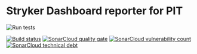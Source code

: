 # Stryker Dashboard reporter for PIT 

![Run tests](https://github.com/mthmulders/pit-stryker-dashboard-reporter/workflows/main.yml/badge.svg)

[![Build status](https://github.com/mthmulders/pit-stryker-dashboard-reporter/workflows/main.yml/badge.svg)](https://github.com/mthmulders/pit-stryker-dashboard-reporter/workflows/main.yml)
[![SonarCloud quality gate](https://sonarcloud.io/api/project_badges/measure?project=mthmulders_pit-stryker-dashboard-reporter&metric=alert_status)](https://sonarcloud.io/dashboard?id=mthmulders_pit-stryker-dashboard-reporter)
[![SonarCloud vulnerability count](https://sonarcloud.io/api/project_badges/measure?project=mthmulders_pit-stryker-dashboard-reporter&metric=vulnerabilities)](https://sonarcloud.io/dashboard?id=mthmulders_pit-stryker-dashboard-reporter)
[![SonarCloud technical debt](https://sonarcloud.io/api/project_badges/measure?project=mthmulders_pit-stryker-dashboard-reporter&metric=sqale_index)](https://sonarcloud.io/dashboard?id=mthmulders_pit-stryker-dashboard-reporter)
